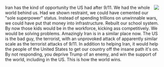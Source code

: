 <img src="http://scripting.com/images/2019/10/16/uncleSam.png" border="0" align="right">Iran has the kind of opportunity the US had after 9/11. We had the whole world behind us. Had we shown restraint, we could have cemented our "sole superpower" status. Instead of spending trillions on unwinnable wars, we could have put that money into infrastructure. Rebuilt our school system. By now those kids would be in the workforce, kicking ass competitively. We would be solving problems. Amazingly Iran is in a similar place now. The US is the bad guy, the terrorist, with an unprovoked attack of apparently similar scale as the terrorist attacks of 9/11. In addition to helping Iran, it would help the people of the United States to get our country off the insane path it's on. By not responding, you deprive Trump of an enemy, and win the support of the world, including in the US. This is how the world wins. 
